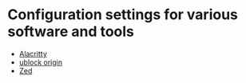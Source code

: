 # Configuration settings for various software and tools

* [Alacritty](./alacritty)
* [ublock origin](./ublock_origin)
* [Zed](./zed)
